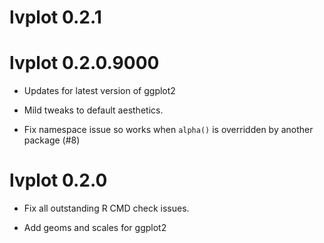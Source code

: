# lvplot 0.2.1

# lvplot 0.2.0.9000

* Updates for latest version of ggplot2

* Mild tweaks to default aesthetics.

* Fix namespace issue so works when `alpha()` is overridden by another package
  (#8)

# lvplot 0.2.0

* Fix all outstanding R CMD check issues.

* Add geoms and scales for ggplot2



